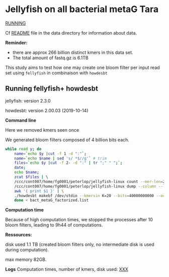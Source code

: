 # Jellyfish on all bacterial metaG Tara

<u>RUNNING</u>



Cf [README](../data/README.md) file in the data directory for information about data. 

**Reminder:** 

- there are approx 266 billion distinct kmers in this data set. 
- The total amount of fastq.gz is 6.1TB

This study aims to test how one may create one bloom filter per input read set using `fellyfish` in combinaison with `howdesbt`

## Running fellyfish+ howdesbt

 jellyfish: version 2.3.0

howdesbt:  version 2.00.03 (2019-10-14)

**Command line**

Here we removed kmers seen once

We generated bloom filters composed of 4 billion bits each. 

```bash
while read y; do 
    name=`echo $y |cut -f 1 -d ":"`;   
    name=`echo $name | sed 's/ *$//g'` # trim
    files=`echo $y |cut -f 2- -d ":" | tr ";" " ";`; 
    date;  
    echo $name; 
    zcat $files | \ 
	/ccc/cont007/home/fg0001/peterlop/jellyfish-linux count --mer-len=20 --canonical --size=4G --lower-count=1 --threads=60 /dev/stdin --output=/dev/stdout | \
	/ccc/cont007/home/fg0001/peterlop/jellyfish-linux dump --column --lower-count=1 /dev/stdin   |  \
	awk '{ print $1 }' | \
	./howdesbt makebf /dev/stdin --kmersin K=20 --bits=40000000000 --out=${name}.bf 
    done < bact_metaG_factorized.list
```

**Computation time**

Because of high computation times, we stopped the processes after 10 bloom filters, leading to 9h44 of computations.

**Ressources:** 

disk used 1.1 TB (created bloom filters only, no intermediate disk is used during computation).

max memory  82GB.

**Logs**
Computation times, number of kmers, disk used: [XXX](XXX)

